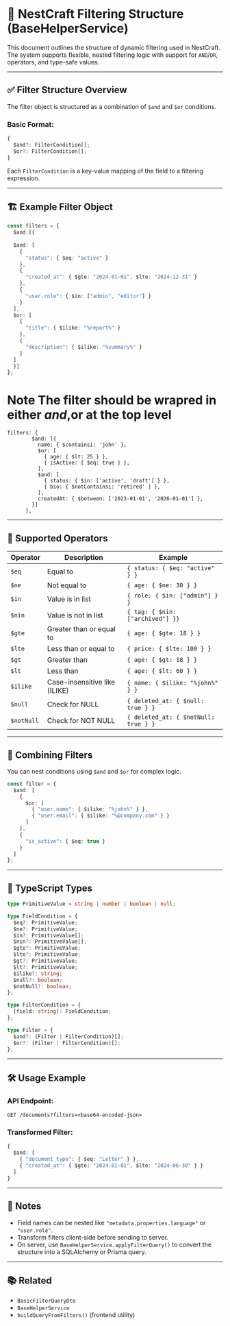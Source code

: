 
# 🧠 NestCraft Filtering Structure (BaseHelperService)

This document outlines the structure of dynamic filtering used in NestCraft. The system supports flexible, nested filtering logic with support for `AND`/`OR`, operators, and type-safe values.

---

## ✅ Filter Structure Overview

The filter object is structured as a combination of `$and` and `$or` conditions.

### Basic Format:
```ts
{
  $and?: FilterCondition[];
  $or?: FilterCondition[];
}
```

Each `FilterCondition` is a key-value mapping of the field to a filtering expression.

---

## 🏗️ Example Filter Object

```ts
const filters = {
  $and:[{
    
  $and: [
    {
      "status": { $eq: "active" }
    },
    {
      "created_at": { $gte: "2024-01-01", $lte: "2024-12-31" }
    },
    {
      "user.role": { $in: ["admin", "editor"] }
    }
  ],
  $or: [
    {
      "title": { $ilike: "%report%" }
    },
    {
      "description": { $ilike: "%summary%" }
    }
  ]
  }]
};
```

# Note  The filter should be wrapred in either $and ,$or at the top level  
```
filters: {
        $and: [{
          name: { $containsi: 'john' },
          $or: [
            { age: { $lt: 25 } },
            { isActive: { $eq: true } },
          ],
          $and: [
            { status: { $in: ['active', 'draft'] } },
            { bio: { $notContainsi: 'retired' } },
          ],
          createdAt: { $between: ['2023-01-01', '2026-01-01'] },
        }]
      },
```

---

## 🧩 Supported Operators

| Operator   | Description                   | Example                              |
| ---------- | ----------------------------- | ------------------------------------ |
| `$eq`      | Equal to                      | `{ status: { $eq: "active" } }`      |
| `$ne`      | Not equal to                  | `{ age: { $ne: 30 } }`               |
| `$in`      | Value is in list              | `{ role: { $in: ["admin"] } }`       |
| `$nin`     | Value is not in list          | `{ tag: { $nin: ["archived"] }}`     |
| `$gte`     | Greater than or equal to      | `{ age: { $gte: 18 } }`              |
| `$lte`     | Less than or equal to         | `{ price: { $lte: 100 } }`           |
| `$gt`      | Greater than                  | `{ age: { $gt: 18 } }`               |
| `$lt`      | Less than                     | `{ age: { $lt: 60 } }`               |
| `$ilike`   | Case-insensitive like (ILIKE) | `{ name: { $ilike: "%john%" } }`     |
| `$null`    | Check for NULL                | `{ deleted_at: { $null: true } }`    |
| `$notNull` | Check for NOT NULL            | `{ deleted_at: { $notNull: true } }` |

---

## 🔀 Combining Filters

You can nest conditions using `$and` and `$or` for complex logic.

```ts
const filter = {
  $and: [
    {
      $or: [
        { "user.name": { $ilike: "%john%" } },
        { "user.email": { $ilike: "%@company.com" } }
      ]
    },
    {
      "is_active": { $eq: true }
    }
  ]
};
```

---

## 🧪 TypeScript Types

```ts
type PrimitiveValue = string | number | boolean | null;

type FieldCondition = {
  $eq?: PrimitiveValue;
  $ne?: PrimitiveValue;
  $in?: PrimitiveValue[];
  $nin?: PrimitiveValue[];
  $gte?: PrimitiveValue;
  $lte?: PrimitiveValue;
  $gt?: PrimitiveValue;
  $lt?: PrimitiveValue;
  $ilike?: string;
  $null?: boolean;
  $notNull?: boolean;
};

type FilterCondition = {
  [field: string]: FieldCondition;
};

type Filter = {
  $and?: (Filter | FilterCondition)[];
  $or?: (Filter | FilterCondition)[];
};
```

---

## 🛠️ Usage Example

### API Endpoint:
```http
GET /documents?filters=<base64-encoded-json>
```

### Transformed Filter:
```ts
{
  $and: [
    { "document_type": { $eq: "Letter" } },
    { "created_at": { $gte: "2024-01-01", $lte: "2024-06-30" } }
  ]
}
```

---

## 📝 Notes

- Field names can be nested like `"metadata.properties.language"` or `"user.role"`.
- Transform filters client-side before sending to server.
- On server, use `BaseHelperService.applyFilterQuery()` to convert the structure into a SQLAlchemy or Prisma query.

---

## 📚 Related

- `BasicFilterQueryDto`
- `BaseHelperService`
- `buildQueryFromFilters()` (frontend utility)
